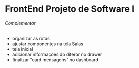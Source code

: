 # FrontEnd Projeto de Software I
 
###### Complementar
- organizar as rotas
- ajustar componentes na tela Salas
- tela inicial
- adicionar informações do diteror no drawer
- finalizar "card mensagens" no dashboard